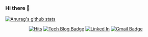 ### Hi there 👋

[![Anurag's github stats](https://github-readme-stats.vercel.app/api?username=bugkingK)](https://github.com/anuraghazra/github-readme-stats)

<div align=center>

[![Hits](https://hits.seeyoufarm.com/api/count/incr/badge.svg?url=https%3A%2F%2Fgithub.com%2FbugkingK&count_bg=%23FFBCB8&title_bg=%23C2C2C2&icon=airbnb.svg&icon_color=%234F4F4F&title=hits&edge_flat=false)](https://hits.seeyoufarm.com)
[![Tech Blog Badge](https://img.shields.io/badge/-Tech%20blog-black?style=flat-square&logo=Github&logoColor=white)](https://bugkingk.github.io/)
[![Linked In](https://img.shields.io/badge/-Linked%20In-blue?style=flat-square&logo=LinkedIn&logoColor=white)](https://www.linkedin.com/in/%EA%B8%B0%EB%AC%B8-%EA%B6%8C-0214901a7/)
[![Gmail Badge](https://img.shields.io/badge/-Contact%20Me-d14836?style=flat-square&logo=Gmail&logoColor=white&link=mailto:rnjsrlans1@gmail.com)](mailto:rnjsrlans1@gmail.com)

</div>
